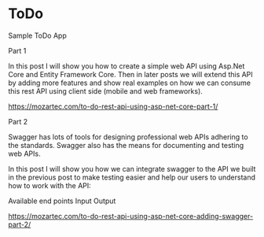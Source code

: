 # ToDo
Sample ToDo App

Part 1

In this post I will show you how to create a simple web API using Asp.Net Core and Entity Framework Core. Then in later posts we will extend this API by adding more features and show real examples on how we can consume this rest API using client side (mobile and web frameworks).

https://mozartec.com/to-do-rest-api-using-asp-net-core-part-1/

Part 2

Swagger has lots of tools for designing professional web APIs adhering to the standards. Swagger also has the means for documenting and testing web APIs.

In this post I will show you how we can integrate swagger to the API we built in the previous post to make testing easier and help our users to understand how to work with the API:

Available end points Input Output

https://mozartec.com/to-do-rest-api-using-asp-net-core-adding-swagger-part-2/
